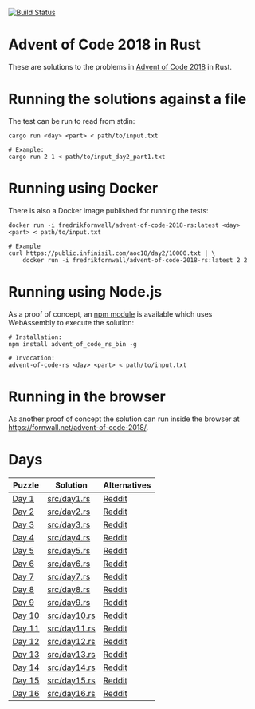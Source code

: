 [![Build Status](https://travis-ci.org/fornwall/advent-of-code-2018-rs.svg?branch=master)](https://travis-ci.org/fornwall/advent-of-code-2018-rs)

# Advent of Code 2018 in Rust
These are solutions to the problems in [Advent of Code 2018](https://adventofcode.com/2018) in Rust.

# Running the solutions against a file
The test can be run to read from stdin:

    cargo run <day> <part> < path/to/input.txt

    # Example:
    cargo run 2 1 < path/to/input_day2_part1.txt

# Running using Docker
There is also a Docker image published for running the tests:

    docker run -i fredrikfornwall/advent-of-code-2018-rs:latest <day> <part> < path/to/input.txt

    # Example
    curl https://public.infinisil.com/aoc18/day2/10000.txt | \
        docker run -i fredrikfornwall/advent-of-code-2018-rs:latest 2 2

# Running using Node.js
As a proof of concept, an [npm module](https://www.npmjs.com/package/advent_of_code_rs) is available which uses WebAssembly to execute the solution:

    # Installation:
    npm install advent_of_code_rs_bin -g

    # Invocation:
    advent-of-code-rs <day> <part> < path/to/input.txt

# Running in the browser
As another proof of concept the solution can run inside the browser at https://fornwall.net/advent-of-code-2018/.

# Days
| Puzzle                                         | Solution                     | Alternatives |
| ---------------------------------------------- | ---------------------------- | ------------ |
| [Day 1](https://adventofcode.com/2018/day/1)   | [src/day1.rs](src/day1.rs)   | [Reddit](https://www.reddit.com/r/adventofcode/comments/a20646/2018_day_1_solutions/)
| [Day 2](https://adventofcode.com/2018/day/2)   | [src/day2.rs](src/day2.rs)   | [Reddit](https://www.reddit.com/r/adventofcode/comments/a2aimr/2018_day_2_solutions/)
| [Day 3](https://adventofcode.com/2018/day/3)   | [src/day3.rs](src/day3.rs)   | [Reddit](https://www.reddit.com/r/adventofcode/comments/a2lesz/2018_day_3_solutions/)
| [Day 4](https://adventofcode.com/2018/day/4)   | [src/day4.rs](src/day4.rs)   | [Reddit](https://www.reddit.com/r/adventofcode/comments/a2xef8/2018_day_4_solutions/)
| [Day 5](https://adventofcode.com/2018/day/5)   | [src/day5.rs](src/day5.rs)   | [Reddit](https://www.reddit.com/r/adventofcode/comments/a3912m/2018_day_5_solutions/)
| [Day 6](https://adventofcode.com/2018/day/6)   | [src/day6.rs](src/day6.rs)   | [Reddit](https://www.reddit.com/r/adventofcode/comments/a3kr4r/2018_day_6_solutions/)
| [Day 7](https://adventofcode.com/2018/day/7)   | [src/day7.rs](src/day7.rs)   | [Reddit](https://www.reddit.com/r/adventofcode/comments/a3wmnl/2018_day_7_solutions/)
| [Day 8](https://adventofcode.com/2018/day/8)   | [src/day8.rs](src/day8.rs)   | [Reddit](https://www.reddit.com/r/adventofcode/comments/a47ubw/2018_day_8_solutions/)
| [Day 9](https://adventofcode.com/2018/day/9)   | [src/day9.rs](src/day9.rs)   | [Reddit](https://www.reddit.com/r/adventofcode/comments/a4i97s/2018_day_9_solutions/)
| [Day 10](https://adventofcode.com/2018/day/10) | [src/day10.rs](src/day10.rs) | [Reddit](https://www.reddit.com/r/adventofcode/comments/a4skra/2018_day_10_solutions/)
| [Day 11](https://adventofcode.com/2018/day/11) | [src/day11.rs](src/day11.rs) | [Reddit](https://www.reddit.com/r/adventofcode/comments/a53r6i/2018_day_11_solutions/)
| [Day 12](https://adventofcode.com/2018/day/12) | [src/day12.rs](src/day12.rs) | [Reddit](https://www.reddit.com/r/adventofcode/comments/a5eztl/2018_day_12_solutions/)
| [Day 13](https://adventofcode.com/2018/day/13) | [src/day13.rs](src/day13.rs) | [Reddit](https://www.reddit.com/r/adventofcode/comments/a5qd71/2018_day_13_solutions/)
| [Day 14](https://adventofcode.com/2018/day/14) | [src/day14.rs](src/day14.rs) | [Reddit](https://www.reddit.com/r/adventofcode/comments/a61ojp/2018_day_14_solutions/)
| [Day 15](https://adventofcode.com/2018/day/15) | [src/day15.rs](src/day15.rs) | [Reddit](https://www.reddit.com/r/adventofcode/comments/a6chwa/2018_day_15_solutions/)
| [Day 16](https://adventofcode.com/2018/day/16) | [src/day16.rs](src/day16.rs) | [Reddit](https://www.reddit.com/r/adventofcode/comments/a6mf8a/2018_day_16_solutions/)
